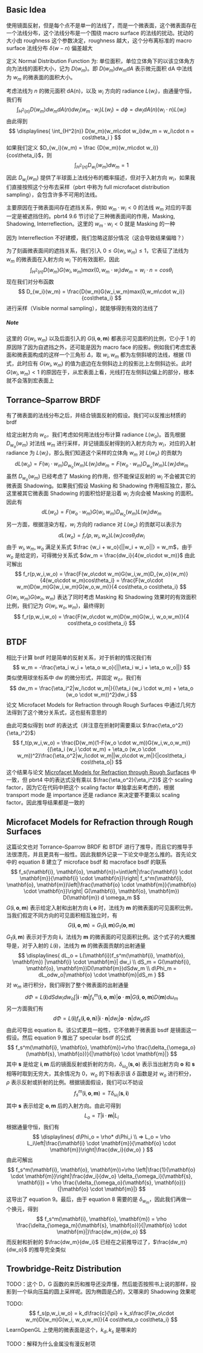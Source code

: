 ## Basic Idea

使用镜面反射，但是每个点不是单一的法线了，而是一个微表面，这个微表面存在一个法线分布，这个法线分布是一个围绕 macro surface 的法线的扰动。扰动的大小由 roughness 这个参数决定，roughness 越大，这个分布离标准的 macro surface 法线分布 $\delta(w-n)$ 偏差越大

定义 Normal Distribution Function 为: 单位面积，单位立体角下的以该立体角方向为法线的面积大小，记为 $D(w_m)$。即 $D(w_m)dw_mdA$ 表示微元面积 dA 中法线为 $w_m$ 的微表面的面积大小。

考虑法线为 $n$ 的微元面积 dA(n)，以及 $w_i$ 方向的 radiance $L(w_i)$，由通量守恒，我们有
$$
\int_{H^2(n)} D(w_m)dw_mdA(n)dw_i (w_m\cdot w_i)L(w_i) = d\phi = dw_idA(n)(w_i\cdot n)L(w_i)
$$
由此得到
$$
\displaylines{
\int_{H^2(n)} D(w_m)(w_m\cdot w_i)dw_m = w_i\cdot n = cos\theta_i
}
$$
如果我们定义 $D_{w_i}(w_m) = \frac {D(w_m)(w_m\cdot w_i)}{cos\theta_i}$，则
$$
\int_{H^2(n)}D_{w_i}(w_m)dw_m = 1
$$
因此 $D_{w_i}(w_m)$ 提供了半球面上法线分布的概率描述，但对于入射方向 $w_i$，如果我们直接按照这个分布去采样（pbrt 中称为 full microfacet distribution sampling），会包含许多不可用的法线。

主要原因在于微表面间存在遮挡关系，例如 $w_m\cdot w_i < 0$ 的法线 $w_m$ 对应的平面一定是被遮挡住的。pbrt4 9.6 节讨论了三种微表面间的作用，Masking, Shadowing, Interreflection。这里的 $w_m\cdot w_i < 0$ 就是 Masking 的一种

因为 Interreflection 不好建模，我们忽略这部分情况（这会导致结果偏暗？）

为了刻画微表面间的遮挡关系，我们引入 $0 \leq G(w_i, w_m) \leq 1$，它表征了法线为 $w_m$ 的微表面在入射方向 $w_i$ 下的有效面积，因此
$$ \tag{1}
\int_{H^2(n)} D(w_m)G(w_i,w_m)max(0, w_m\cdot w_i)dw_m = w_i\cdot n = cos\theta_i
$$
现在我们对分布函数
$$
D_{w_i}(w_m) = \frac{D(w_m)G(w_i,w_m)max(0,w_m\cdot w_i)}{cos\theta_i}
$$
进行采样（Visible normal sampling），就能够得到有效的法线了
##### Note
这里的 $G(w_i, w_m)$ 以及后面引入的 $G(\mathbf{i}, \mathbf{o}, \mathbf{m})$ 都表示可见面积的比例，它小于 1 的原因除了因为自遮挡之外，还可能是因为 macro face 的投影。例如我们考虑宏表面和微表面构成的这样一个三角形 $\Delta$，取 $w_i,w_m$ 都为左侧斜坡的法线，根据 $(1)$ 式，此时应有 $G(w_i, w_m)$ 的值为底边在左侧斜边上的投影比上左侧斜边长。此时 $G(w_i, w_m) < 1$ 的原因在于，从宏表面上看，光线打在左侧斜边偏上的部分，根本就不会落到宏表面上
## Torrance–Sparrow BRDF

有了微表面的法线分布之后，并结合镜面反射的假设。我们可以反推出材质的 brdf

给定出射方向 $w_o$，我们考虑如何用法线分布计算 radiance $L(w_o)$。首先根据 $D_{w_o}(w_m)$ 对法线 $w_m$ 进行采样，并记镜面反射得到的入射方向为 $w_i$，对应的入射 radiance 为 $L(w_i)$，那么我们知道这个采样的立体角 $w_m$ 对 $L(w_o)$ 的贡献为
$$
dL(w_o) = F(w_i\cdot w_m)D_{w_o}(w_m)L(w_i)dw_m = F(w_o\cdot w_m)D_{w_o}(w_m)L(w_i)dw_m
$$
虽然 $D_{w_o}(w_m)$ 已经考虑了 Masking 的作用，但不能保证反射的 $w_i$ 不会被其它的微表面 Shadowing。如果我们假设 Masking 和 Shadowing 作用相互独立，那么这里被其它微表面 Shadowing 的面积恰好是沿着 $w_i$ 方向会被 Masking 的面积。因此有
$$
dL(w_o) = F(w_o\cdot w_m)G(w_i,w_m)D_{w_o}(w_m)L(w_i)dw_m
$$
另一方面，根据渲染方程，$w_i$ 方向的 radiance 对 $L(w_o)$ 的贡献可以表示为
$$
dL(w_o) = f_r(p, w_i,w_o)L(w_i)cos\theta_idw_i
$$
由于 $w_i,w_m,w_o$ 满足关系式 $\frac {w_i + w_o}{||w_i + w_o||} = w_m$，由于 $w_o$ 是给定的，可得微分关系式 $dw_m = \frac{dw_i}{4(w_o\cdot w_m)}$ 
由此可解出
$$
f_r(p,w_i,w_o) = \frac{F(w_o\cdot w_m)G(w_i,w_m)D_{w_o}(w_m)}{4(w_o\cdot w_m)cos\theta_i} = \frac{F(w_o\cdot w_m)D(w_m)G(w_i,w_m)G(w_o,w_m)}{4 cos\theta_o cos\theta_i}
$$
$G(w_i,w_m)G(w_o,w_m)$ 表达了同时考虑 Masking 和 Shadowing 效果时的有效面积比例，我们记为 $G(w_i,w_o,w_m)$，最终得到
$$
f_r(p,w_i,w_o) = \frac{F(w_o\cdot w_m)D(w_m)G(w_i, w_o,w_m)}{4 cos\theta_o cos\theta_i}
$$
## BTDF

相比于计算 brdf 时是简单的反射关系，对于折射的情况我们有
$$
w_m = -\frac{\eta_i w_i + \eta_o w_o}{||\eta_i w_i + \eta_o w_o||}
$$
类似使用球坐标系中 dw 的微分形式，并固定 $w_o$，我们有
$$
dw_m = \frac{\eta_i^2|w_i\cdot w_m|}{(\eta_i (w_i \cdot w_m) + \eta_o (w_o \cdot w_m))^2}dw_i
$$
论文 Microfacet Models for Refraction through Rough Surfaces 中通过几何方法得到了这个微分关系式，这也挺有意思的

由此可类似得到 btdf 的表达式（并注意在折射时需要乘以 $\frac{\eta_o^2}{\eta_i^2}$）
$$
f_t(p,w_i,w_o) = \frac{D(w_m)(1-F(w_o \cdot w_m))G(w_i,w_o,w_m)}{(\eta_i (w_i \cdot w_m) + \eta_o (w_o \cdot w_m))^2}\frac{\eta_o^2|w_i\cdot w_m||w_o\cdot w_m|}{|cos\theta_i cos\theta_o|}
$$
这个结果与论文 [Microfacet Models for Refraction through Rough Surfaces](https://www.graphics.cornell.edu/~bjw/microfacetbsdf.pdf) 中一致，但 pbrt4 中的表达式没有乘以 $\frac{\eta_o^2}{\eta_i^2}$ 这个 scaling factor，因为它在代码中把这个 scaling factor 单独拿出来考虑的，根据 transport mode 是 importance 还是 radiance 来决定要不要乘以 scaling factor。因此推导结果都是一致的
## Microfacet Models for Refraction through Rough Surfaces

这篇论文也对 Torrance–Sparrow BRDF 和 BTDF 进行了推导，而且它的推导手法很漂亮，并且更具有一般性。因此我额外记录一下论文中是怎么推的。首先论文中的 equation 8 建立了 microface bsdf 和 macroface bsdf 的联系
$$
f_s(\mathbf{i}, \mathbf{o}, \mathbf{n})=\int\left|\frac{\mathbf{i} \cdot \mathbf{m}}{\mathbf{i} \cdot \mathbf{n}}\right| f_s^m(\mathbf{i}, \mathbf{o}, \mathbf{m})\left|\frac{\mathbf{o} \cdot \mathbf{m}}{\mathbf{o} \cdot \mathbf{n}}\right| G(\mathbf{i}, \mathbf{o}, \mathbf{m}) D(\mathbf{m}) d \omega_m
$$
$G(\mathbf{i}, \mathbf{o}, \mathbf{m})$ 表示给定入射和出射方向 $\mathbf{i}, \mathbf{o}$ 时，法线为 $\mathbf{m}$ 的微表面的可见面积比例，当我们假定不同方向的可见面积相互独立时，有
$$
G(\mathbf{i}, \mathbf{o}, \mathbf{m}) = G_1(\mathbf{i}, \mathbf{m})G_1(\mathbf{o}, \mathbf{m})
$$
$G_1(\mathbf{i}, \mathbf{m})$ 表示对于方向 $\mathbf{i}$，法线为 $\mathbf{m}$ 的微表面的可见面积比例。这个式子的大概推导是，对于入射的 $L(\mathbf{i})$，法线为 $\mathbf{m}$ 的微表面贡献的出射通量
$$
\displaylines{
dL_o = L(\mathbf{i})f_s^m(\mathbf{i}, \mathbf{o}, \mathbf{m}) |\mathbf{i} \cdot \mathbf{m}| dw_i
\\
dS_m = G(\mathbf{i}, \mathbf{o}, \mathbf{m})D(\mathbf{m})dSdw_m
\\
d\Phi_m = dL_odw_o|\mathbf{o} \cdot \mathbf{m}|dS_m
}
$$
对 $w_m$ 进行积分，我们得到了整个微表面的出射通量
$$
d\Phi = L(\mathbf{i})dSdw_idw_o\int\left|\mathbf{i} \cdot \mathbf{m}\right| f_s^m(\mathbf{i}, \mathbf{o}, \mathbf{m})\left|\mathbf{o} \cdot \mathbf{m}\right| G(\mathbf{i}, \mathbf{o}, \mathbf{m}) D(\mathbf{m}) d \omega_m
$$
另一方面我们有
$$
d\Phi = L(\mathbf{i})f_s(\mathbf{i}, \mathbf{o}, \mathbf{n})|\mathbf{i} \cdot \mathbf{n}|dw_i |\mathbf{o} \cdot \mathbf{n}|dw_o dS
$$
由此可导出 equation 8。该公式更具一般性，它不依赖于微表面 bsdf 是镜面这一假设。然后 equation 9 推出了 specular bsdf 的公式
$$
f_s^m(\mathbf{i}, \mathbf{o}, \mathbf{m})=\rho \frac{\delta_{\omega_o}(\mathbf{s}, \mathbf{o})}{|\mathbf{o} \cdot \mathbf{m}|}
$$
其中 $\mathbf{s}$ 是给定 $\mathbf{i}, \mathbf{m}$ 后的镜面反射或折射的方向，$\delta_{\omega_o}(\mathbf{s}, \mathbf{o})$ 表示当出射方向 $\mathbf{o}$ 和 $\mathbf{s}$ 相等时取到无穷大，其余情况为 0，$w_o$ 的下标表示该 $\delta$ 函数是对 $w_o$ 进行积分，$\rho$ 表示反射或折射的比例。根据镜面假设，我们可以不妨设 
$$
f_s^m(\mathbf{i}, \mathbf{o}, \mathbf{m})=T\delta_{\omega_i}(\mathbf{s}, \mathbf{i})
$$
其中 $\mathbf{s}$ 表示给定 $\mathbf{o}, \mathbf{m}$ 后的入射方向。由此可得到
$$
L_o = T|\mathbf{i} \cdot \mathbf{m}|L_i
$$
根据通量守恒，我们有
$$
\displaylines{
d\Phi_o = \rho* d\Phi_i
\\
=> L_o = \rho L_i\left|\frac{\mathbf{i} \cdot \mathbf{m}}{\mathbf{o} \cdot \mathbf{m}}\right|\frac{dw_i}{dw_o}
}
$$
由此可解出
$$
f_s^m(\mathbf{i}, \mathbf{o}, \mathbf{m})=\rho \left|\frac{1}{\mathbf{o} \cdot \mathbf{m}}\right|\frac{dw_i}{dw_o} \delta_{\omega_i}(\mathbf{s}, \mathbf{i}) = \rho \frac{\delta_{\omega_o}(\mathbf{s}, \mathbf{o})}{|\mathbf{o} \cdot \mathbf{m}|}
$$
这导出了 equation 9。最后，由于 equation 8 需要的是 $\delta_{w_m}$，因此我们再做一个换元，得到
$$
f_s^m(\mathbf{i}, \mathbf{o}, \mathbf{m}) = \rho \frac{\delta_{\omega_m}(\mathbf{s}, \mathbf{o})}{|\mathbf{o} \cdot \mathbf{m}|}\frac{dw_m}{dw_o}
$$
而反射和折射的 $\frac{dw_m}{dw_i}$ 已经在之前推导过了，$\frac{dw_m}{dw_o}$ 的推导完全类似 
## Trowbridge-Reitz Distribution

TODO：这个 D，G 函数的来历和推导还没弄懂，然后能否按照书上说的那样，投影到一个纵向压扁的圆上采样呢。因为椭圆是凸的，又哪来的 Shadowing 效果呢

TODO:
$$
f_s(p,w_i,w_o) = k_d\frac{c}{\pi} + k_s\frac{F(w_o\cdot w_m)D(w_m)G(w_i, w_o,w_m)}{4 cos\theta_o cos\theta_i}
$$
LearnOpenGL 上使用的微表面是这个，$k_d,k_s$ 是哪来的

TODO：解释为什么金属没有漫反射项